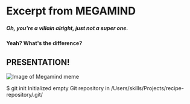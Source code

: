 # Excerpt from MEGAMIND


##### Oh, you're a villain alright, just not a super one.
#### Yeah? What's the difference?
## PRESENTATION!
![Image of Megamind meme](https://static.tvtropes.org/pmwiki/pub/images/xehnccuszqdeqsi4t3qjiyjyoc2.jpg)


$ git init
Initialized empty Git repository in /Users/skills/Projects/recipe-repository/.git/
